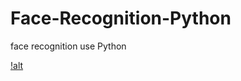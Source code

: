# Face-Recognition-Python
face recognition use Python 

<!-- ### Datasets
#### Use Real and Fake Face Detection
- https://www.kaggle.com/ciplab/real-and-fake-face-detection/code


- https://www.mathworks.com/matlabcentral/answers/143070-eigen-face-principal-component-analysis -->

[!alt](https://github.com/lacakp/Face-Recognition-Python/blob/3d1daa099c562bd3a85a10e0c46092c2f29d7880/Planproj.drawio.svg)
